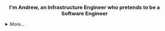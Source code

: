 ### <div align="center">I'm Andrew, an Infrastructure Engineer who pretends to be a Software Engineer</div>  
  

<details>
  <summary>More...</summary>
  <br />
- 🔭 I’m currently working on [pydantic-aioredis](https://github.com/andrewthetechie/pydantic-aioredis) and a [Datadog Provider for Cloudquery](https://github.com/andrewthetechie/cq-provider-datadog).  
  

- 🌱 I’m currently learning more about [Cloudquery](https://www.cloudquery.io/) and [AWS Serverless](https://aws.amazon.com/serverless/sam/).  
  

- ❓ Ask me about anything related to scaling and automating your cloud infrastructure.  
  

<br/>  


## Connect with me  
<div align="center">
<a href="https://github.com/andrewthetechie" target="_blank">
<img src=https://img.shields.io/badge/github-%2324292e.svg?&style=for-the-badge&logo=github&logoColor=white alt=github style="margin-bottom: 5px;" />
</a>
<a href="https://twitter.com/andrewthetechie" target="_blank">
<img src=https://img.shields.io/badge/twitter-%2300acee.svg?&style=for-the-badge&logo=twitter&logoColor=white alt=twitter style="margin-bottom: 5px;" />
</a>
<a href="https://dev.to/andrewthetechie" target="_blank">
<img src=https://img.shields.io/badge/dev.to-%2308090A.svg?&style=for-the-badge&logo=dev.to&logoColor=white alt=devto style="margin-bottom: 5px;" />
</a>
<a href="https://stackoverflow.com/users/andrewthetechie" target="_blank">
<img src=https://img.shields.io/badge/stackoverflow-%23F28032.svg?&style=for-the-badge&logo=stackoverflow&logoColor=white alt=stackoverflow style="margin-bottom: 5px;" />
</a>  
</div>  
  

<br/>  


## Github Stats  
<table><tr><td valign="top" width="50%">

<div align="center"><img src="https://github-readme-stats.vercel.app/api?username=andrewthetechie&show_icons=true&count_private=true&hide_border=true" align="center" /></div>

</td><td valign="top" width="50%">

<img src="https://github-readme-stats.vercel.app/api/top-langs/?username=andrewthetechie&hide_border=true&layout=compact" align="left" />

</td>
</tr></table>  

<br/> 
### Recent Activity
<!--START_SECTION:activity-->
1. ❗️ Closed issue [#153](https://github.com/andrewthetechie/pydantic-aioredis/issues/153) in [andrewthetechie/pydantic-aioredis](https://github.com/andrewthetechie/pydantic-aioredis)
2. 🗣 Commented on [#153](https://github.com/andrewthetechie/pydantic-aioredis/issues/153) in [andrewthetechie/pydantic-aioredis](https://github.com/andrewthetechie/pydantic-aioredis)
3. 🎉 Merged PR [#168](https://github.com/andrewthetechie/pydantic-aioredis/pull/168) in [andrewthetechie/pydantic-aioredis](https://github.com/andrewthetechie/pydantic-aioredis)
4. 💪 Opened PR [#168](https://github.com/andrewthetechie/pydantic-aioredis/pull/168) in [andrewthetechie/pydantic-aioredis](https://github.com/andrewthetechie/pydantic-aioredis)
5. 🎉 Merged PR [#167](https://github.com/andrewthetechie/pydantic-aioredis/pull/167) in [andrewthetechie/pydantic-aioredis](https://github.com/andrewthetechie/pydantic-aioredis)
<!--END_SECTION:activity-->

<br />

</details>

